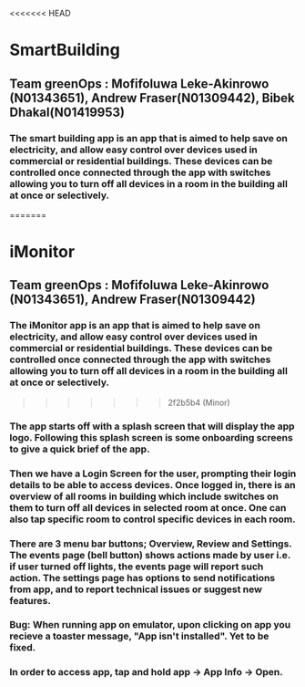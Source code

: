 <<<<<<< HEAD
# SmartBuilding 
## Team greenOps : Mofifoluwa Leke-Akinrowo (N01343651), Andrew Fraser(N01309442), Bibek Dhakal(N01419953)

### The smart building app is an app that is aimed to help save on electricity, and allow easy control over devices used in commercial or residential buildings. These devices can be controlled once connected through the app with switches allowing you to turn off all devices in a room in the building all at once or selectively.
=======
# iMonitor 
## Team greenOps : Mofifoluwa Leke-Akinrowo (N01343651), Andrew Fraser(N01309442)

### The iMonitor app is an app that is aimed to help save on electricity, and allow easy control over devices used in commercial or residential buildings. These devices can be controlled once connected through the app with switches allowing you to turn off all devices in a room in the building all at once or selectively.
>>>>>>> 2f2b5b4 (Minor)
### The app starts off with a splash screen that will display the app logo. Following this splash screen is some onboarding screens to give a quick brief of the app.
### Then we have a Login Screen for the user, prompting their login details to be able to access devices. Once logged in, there is an overview of all rooms in building which include switches on them to turn off all devices in selected room at once. One can also tap specific room to control specific devices in each room.
### There are 3 menu bar buttons; Overview, Review and Settings. The events page (bell button) shows actions made by user i.e. if user turned off lights, the events page will report such action. The settings page has options to send notifications from app, and to report technical issues or suggest new features.
### Bug: When running app on emulator, upon clicking on app you recieve a toaster message, "App isn't installed". Yet to be fixed.
### In order to access app, tap and hold app -> App Info -> Open.
